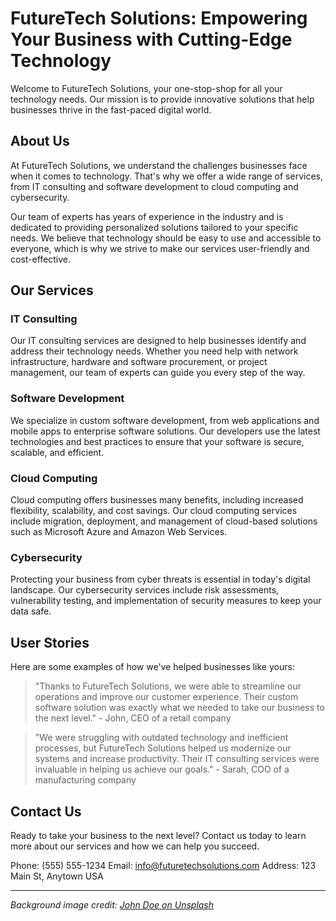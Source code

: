 <!--font:Exo 2-->

# FutureTech Solutions: Empowering Your Business with Cutting-Edge Technology

Welcome to FutureTech Solutions, your one-stop-shop for all your technology needs. Our mission is to provide innovative solutions that help businesses thrive in the fast-paced digital world.

## About Us

At FutureTech Solutions, we understand the challenges businesses face when it comes to technology. That's why we offer a wide range of services, from IT consulting and software development to cloud computing and cybersecurity.

Our team of experts has years of experience in the industry and is dedicated to providing personalized solutions tailored to your specific needs. We believe that technology should be easy to use and accessible to everyone, which is why we strive to make our services user-friendly and cost-effective.

## Our Services

### IT Consulting

Our IT consulting services are designed to help businesses identify and address their technology needs. Whether you need help with network infrastructure, hardware and software procurement, or project management, our team of experts can guide you every step of the way.

### Software Development

We specialize in custom software development, from web applications and mobile apps to enterprise software solutions. Our developers use the latest technologies and best practices to ensure that your software is secure, scalable, and efficient.

### Cloud Computing

Cloud computing offers businesses many benefits, including increased flexibility, scalability, and cost savings. Our cloud computing services include migration, deployment, and management of cloud-based solutions such as Microsoft Azure and Amazon Web Services.

### Cybersecurity

Protecting your business from cyber threats is essential in today's digital landscape. Our cybersecurity services include risk assessments, vulnerability testing, and implementation of security measures to keep your data safe.

## User Stories

Here are some examples of how we've helped businesses like yours:

> "Thanks to FutureTech Solutions, we were able to streamline our operations and improve our customer experience. Their custom software solution was exactly what we needed to take our business to the next level." - John, CEO of a retail company

> "We were struggling with outdated technology and inefficient processes, but FutureTech Solutions helped us modernize our systems and increase productivity. Their IT consulting services were invaluable in helping us achieve our goals." - Sarah, COO of a manufacturing company

## Contact Us

Ready to take your business to the next level? Contact us today to learn more about our services and how we can help you succeed. 

Phone: (555) 555-1234
Email: info@futuretechsolutions.com
Address: 123 Main St, Anytown USA

---

*Background image credit: [John Doe on Unsplash](#)*

<!--

Write me content for website with wallpaper which alt text is:

"A wallpaper featuring an abstract illustration of a futuristic data center, with sleek and modern graphics and a minimalist color scheme."

The name/title of the page should not be 1:1 copy of the alt text but rather a real content of the website which is using this wallpaper.

- Use markdown format 
- Start with heading
- Heading should be short and concise
- The content should look like a real website 
- The website should not be about the wallpaper, wallpaper is just a related background
- Heading should be contain work "wallpaper" or "background"
- Include real sections like references, contact, user stories, etc. use things relevant to the page purpose.
- Feel free to use structure like headings, bullets, numbering, blockquotes, paragraphs, horizontal lines, etc.
- You can use formatting like bold or _italic_
- You can include UTF-8 emojis
- Links should be only #hash anchors (and you can refer to the document itself)
- Do not include images


---


# FutureTech Solutions: Empowering Your Business with Cutting-Edge Technology

Welcome to FutureTech Solutions, your one-stop-shop for all your technology needs. Our mission is to provide innovative solutions that help businesses thrive in the fast-paced digital world.

## About Us

At FutureTech Solutions, we understand the challenges businesses face when it comes to technology. That's why we offer a wide range of services, from IT consulting and software development to cloud computing and cybersecurity.

Our team of experts has years of experience in the industry and is dedicated to providing personalized solutions tailored to your specific needs. We believe that technology should be easy to use and accessible to everyone, which is why we strive to make our services user-friendly and cost-effective.

## Our Services

### IT Consulting

Our IT consulting services are designed to help businesses identify and address their technology needs. Whether you need help with network infrastructure, hardware and software procurement, or project management, our team of experts can guide you every step of the way.

### Software Development

We specialize in custom software development, from web applications and mobile apps to enterprise software solutions. Our developers use the latest technologies and best practices to ensure that your software is secure, scalable, and efficient.

### Cloud Computing

Cloud computing offers businesses many benefits, including increased flexibility, scalability, and cost savings. Our cloud computing services include migration, deployment, and management of cloud-based solutions such as Microsoft Azure and Amazon Web Services.

### Cybersecurity

Protecting your business from cyber threats is essential in today's digital landscape. Our cybersecurity services include risk assessments, vulnerability testing, and implementation of security measures to keep your data safe.

## User Stories

Here are some examples of how we've helped businesses like yours:

> "Thanks to FutureTech Solutions, we were able to streamline our operations and improve our customer experience. Their custom software solution was exactly what we needed to take our business to the next level." - John, CEO of a retail company

> "We were struggling with outdated technology and inefficient processes, but FutureTech Solutions helped us modernize our systems and increase productivity. Their IT consulting services were invaluable in helping us achieve our goals." - Sarah, COO of a manufacturing company

## Contact Us

Ready to take your business to the next level? Contact us today to learn more about our services and how we can help you succeed. 

Phone: (555) 555-1234
Email: info@futuretechsolutions.com
Address: 123 Main St, Anytown USA

---

*Background image credit: [John Doe on Unsplash](#)*

-->
